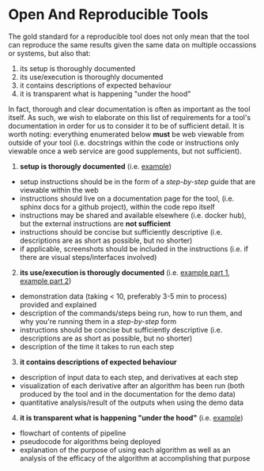 # Open And Reproducible Tools

The gold standard for a reproducible tool does not only mean that the tool can reproduce the same results given the same data on multiple occassions or systems, but also that:

1. its setup is thoroughly documented
2. its use/execution is thoroughly documented
3. it contains descriptions of expected behaviour
4. it is transparent what is happening "under the hood"

In fact, thorough and clear documentation is often as important as the tool itself. As such, we wish to elaborate on this list of requirements for a tool's documentation in order for us to consider it to be of sufficient detail. It is worth noting: everything enumerated below **must** be web viewable from outside of your tool (i.e. docstrings within the code or instructions only viewable once a web service are good supplements, but not sufficient).

1. **setup is thorougly documented** (i.e. [example](https://github.com/NeuroDataDesign/orange-panda/blob/1351425c5eacbdd407ef50684dad57dbd95de4b3/README.md))
  - setup instructions should be in the form of a *step-by-step* guide that are viewable within the web
  - instructions should live on a documentation page for the tool, (i.e. sphinx docs for a github project), within the code repo itself
  - instructions may be shared and available elsewhere (i.e. docker hub), but the external instructions are **not sufficient**
  - instructions should be concise but sufficiently descriptive (i.e. descriptions are as short as possible, but no shorter)
  - if applicable, screenshots should be included in the instructions (i.e. if there are visual steps/interfaces involved)

2. **its use/execution is thorougly documented** (i.e. [example part 1](https://github.com/NeuroDataDesign/orange-panda/blob/1351425c5eacbdd407ef50684dad57dbd95de4b3/README.md), [example part 2](http://54.88.116.242/#/flow))
  - demonstration data (taking < 10, preferably 3-5 min to process) provided and explained
  - description of the commands/steps being run, how to run them, and why you're running them in a *step-by-step* form
  - instructions should be concise but sufficiently descriptive (i.e. descriptions are as short as possible, but no shorter)
  - description of the time it takes to run each step

3. **it contains descriptions of expected behaviour**
  - description of input data to each step, and derivatives at each step
  - visualization of each derivative after an algorithm has been run (both produced by the tool and in the documentation for the demo data)
  - quantitative analysis/result of the outputs when using the demo data

4. **it is transparent what is happening "under the hood"** (i.e. [example](http://54.88.116.242/#/flow))
  - flowchart of contents of pipeline
  - pseudocode for algorithms being deployed
  - explanation of the purpose of using each algorithm as well as an analysis of the efficacy of the algorithm at accomplishing that purpose
